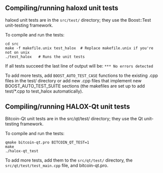 Compiling/running haloxd unit tests
------------------------------------

haloxd unit tests are in the `src/test/` directory; they
use the Boost::Test unit-testing framework.

To compile and run the tests:

	cd src
	make -f makefile.unix test_halox  # Replace makefile.unix if you're not on unix
	./test_halox   # Runs the unit tests

If all tests succeed the last line of output will be:
`*** No errors detected`

To add more tests, add `BOOST_AUTO_TEST_CASE` functions to the existing
.cpp files in the test/ directory or add new .cpp files that
implement new BOOST_AUTO_TEST_SUITE sections (the makefiles are
set up to add test/*.cpp to test_halox automatically).


Compiling/running HALOX-Qt unit tests
---------------------------------------

Bitcoin-Qt unit tests are in the src/qt/test/ directory; they
use the Qt unit-testing framework.

To compile and run the tests:

	qmake bitcoin-qt.pro BITCOIN_QT_TEST=1
	make
	./halox-qt_test

To add more tests, add them to the `src/qt/test/` directory,
the `src/qt/test/test_main.cpp` file, and bitcoin-qt.pro.
